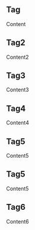 ## Tag
Content

## Tag2
Content2

## Tag3
Content3

## Tag4
Content4

## Tag5
Content5

## Tag5
Content5

## Tag6
Content6

